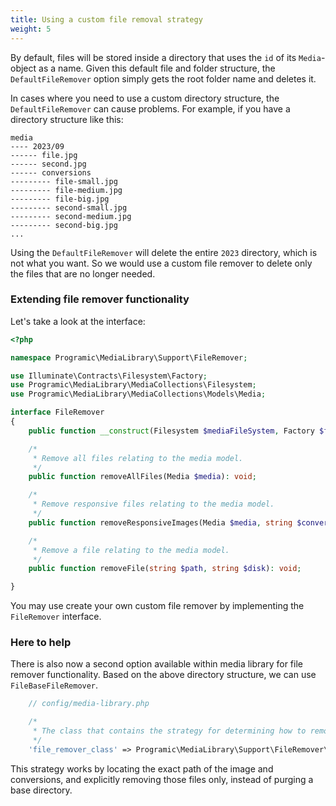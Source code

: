 ```yaml
---
title: Using a custom file removal strategy
weight: 5
---
```


By default, files will be stored inside a directory that uses the `id` of its `Media`-object as a name. Given this default file and folder structure, the `DefaultFileRemover` option simply gets the root folder name and deletes it.

In cases where you need to use a custom directory structure, the `DefaultFileRemover` can cause problems. For example, if you have a directory structure like this:


```
media
---- 2023/09
------ file.jpg
------ second.jpg
------ conversions
--------- file-small.jpg
--------- file-medium.jpg
--------- file-big.jpg
--------- second-small.jpg
--------- second-medium.jpg
--------- second-big.jpg
...
```

Using the `DefaultFileRemover` will delete the entire `2023` directory, which is not what you want. So we would use a custom file remover to delete only the files that are no longer needed.


### Extending file remover functionality


Let's take a look at the interface:

```php
<?php

namespace Programic\MediaLibrary\Support\FileRemover;

use Illuminate\Contracts\Filesystem\Factory;
use Programic\MediaLibrary\MediaCollections\Filesystem;
use Programic\MediaLibrary\MediaCollections\Models\Media;

interface FileRemover
{
    public function __construct(Filesystem $mediaFileSystem, Factory $filesystem);

    /*
     * Remove all files relating to the media model.
     */
    public function removeAllFiles(Media $media): void;

    /*
     * Remove responsive files relating to the media model.
     */
    public function removeResponsiveImages(Media $media, string $conversionName): void;

    /*
     * Remove a file relating to the media model.
     */
    public function removeFile(string $path, string $disk): void;

}

```
You may use create your own custom file remover by implementing the `FileRemover` interface.

### Here to help

There is also now a second option available within media library for file remover functionality. Based on the above directory structure, we can use `FileBaseFileRemover`.

```php
    // config/media-library.php

    /*
     * The class that contains the strategy for determining how to remove files.
     */
    'file_remover_class' => Programic\MediaLibrary\Support\FileRemover\FileBaseFileRemover::class,
```

This strategy works by locating the exact path of the image and conversions, and explicitly removing those files only, instead of purging a base directory.
